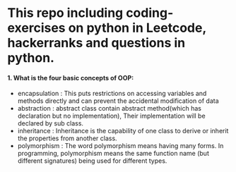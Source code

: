 # This repo including coding-exercises on python in Leetcode, hackerranks and questions in python.

#### 1. What is the four basic concepts of OOP:
- encapsulation : This puts restrictions on accessing variables and methods directly and can prevent the accidental modification of data
- abstraction : abstract class contain abstract method(which has declaration but no implementation), Their implementation will be declared by sub class. 
- inheritance : Inheritance is the capability of one class to derive or inherit the properties from another class. 
- polymorphism : The word polymorphism means having many forms. In programming, polymorphism means the same function name (but different signatures) being used for different types.



